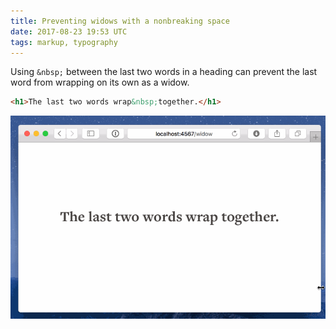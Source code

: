 ```yaml
---
title: Preventing widows with a nonbreaking space
date: 2017-08-23 19:53 UTC
tags: markup, typography
---
```


Using `&nbsp;` between the last two words in a heading can prevent the last word
from wrapping on its own as a widow.

```html
<h1>The last two words wrap&nbsp;together.</h1>
```

![Example](2017-08-23-nbsp/widow.gif)
